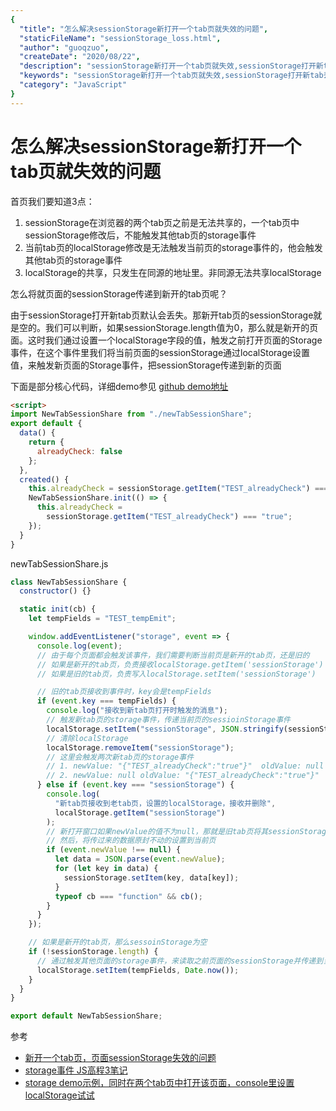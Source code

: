 ```yaml
---
{
  "title": "怎么解决sessionStorage新打开一个tab页就失效的问题",
  "staticFileName": "sessionStorage_loss.html",
  "author": "guoqzuo",
  "createDate": "2020/08/22",
  "description": "sessionStorage新打开一个tab页就失效,sessionStorage打开新tab丢失,首页我们要知道3点：1. sessionStorage在浏览器的两个tab页之前是无法共享的，一个tab页中sessionStorage修改后，不能触发其他tab页的storage事件 2. 当前tab页的localStorage修改是无法触发当前页的storage事件的，他会触发其他tab页的storage事件 3. localStorage的共享，只发生在同源的地址里。非同源无法共享localStorage 怎么将就页面的sessionStorage传递到新开的tab页呢？",
  "keywords": "sessionStorage新打开一个tab页就失效,sessionStorage打开新tab丢失",
  "category": "JavaScript"
}
---
```


# 怎么解决sessionStorage新打开一个tab页就失效的问题

首页我们要知道3点：
1. sessionStorage在浏览器的两个tab页之前是无法共享的，一个tab页中sessionStorage修改后，不能触发其他tab页的storage事件
2. 当前tab页的localStorage修改是无法触发当前页的storage事件的，他会触发其他tab页的storage事件
3. localStorage的共享，只发生在同源的地址里。非同源无法共享localStorage

怎么将就页面的sessionStorage传递到新开的tab页呢？

由于sessionStorage打开新tab页默认会丢失。那新开tab页的sessionStorage就是空的。我们可以判断，如果sessionStorage.length值为0，那么就是新开的页面。这时我们通过设置一个localStorage字段的值，触发之前打开页面的Storage事件，在这个事件里我们将当前页面的sessionStorage通过localStorage设置值，来触发新页面的Storage事件，把sessionStorage传递到新的页面

下面是部分核心代码，详细demo参见 [github demo地址](https://github.com/zuoxiaobai/fedemo/tree/master/src/vuecli-demo/src/views/sessionFailureNewTabTest)

```html
<script>
import NewTabSessionShare from "./newTabSessionShare";
export default {
  data() {
    return {
      alreadyCheck: false
    };
  },
  created() {
    this.alreadyCheck = sessionStorage.getItem("TEST_alreadyCheck") === "true";
    NewTabSessionShare.init(() => {
      this.alreadyCheck =
        sessionStorage.getItem("TEST_alreadyCheck") === "true";
    });
  }
}
```
newTabSessionShare.js
```js
class NewTabSessionShare {
  constructor() {}

  static init(cb) {
    let tempFields = "TEST_tempEmit";

    window.addEventListener("storage", event => {
      console.log(event);
      // 由于每个页面都会触发该事件，我们需要判断当前页是新开的tab页，还是旧的
      // 如果是新开的tab页，负责接收localStorage.getItem('sessionStorage') 并删除
      // 如果是旧的tab页，负责写入localStorage.setItem('sessionStorage')

      // 旧的tab页接收到事件时，key会是tempFields
      if (event.key === tempFields) {
        console.log("接收到新tab页打开时触发的消息");
        // 触发新tab页的storage事件，传递当前页的sessioinStorage事件
        localStorage.setItem("sessionStorage", JSON.stringify(sessionStorage));
        // 清除localStorage
        localStorage.removeItem("sessionStorage");
        // 这里会触发两次新tab页的storage事件
        // 1. newValue: "{"TEST_alreadyCheck":"true"}"  oldValue: null
        // 2. newValue: null oldValue: "{"TEST_alreadyCheck":"true"}"
      } else if (event.key === "sessionStorage") {
        console.log(
          "新tab页接收到老tab页，设置的localStorage，接收并删除",
          localStorage.getItem("sessionStorage")
        );
        // 新打开窗口如果newValue的值不为null，那就是旧tab页将其sessionStorage传递到了当前页
        // 然后，将传过来的数据原封不动的设置到当前页
        if (event.newValue !== null) {
          let data = JSON.parse(event.newValue);
          for (let key in data) {
            sessionStorage.setItem(key, data[key]);
          }
          typeof cb === "function" && cb();
        }
      }
    });

    // 如果是新开的tab页，那么sessoinStorage为空
    if (!sessionStorage.length) {
      // 通过触发其他页面的storage事件，来读取之前页面的sessionStorage并传递到当前页
      localStorage.setItem(tempFields, Date.now());
    }
  }
}

export default NewTabSessionShare;

```

参考
- [新开一个tab页，页面sessionStorage失效的问题](https://www.cnblogs.com/web-chuan/p/9335311.html)
- [storage事件 JS高程3笔记](https://www.yuque.com/guoqzuo/js_es6/sp2k81#70400d01)
- [storage demo示例，同时在两个tab页中打开该页面，console里设置localStorage试试](https://zuoxiaobai.github.io/fedemo/src/JS_ES6/JS%E9%AB%98%E7%A8%8B3/%E7%A6%BB%E7%BA%BF%E5%BA%94%E7%94%A8%E4%B8%8E%E5%AE%A2%E6%88%B7%E7%AB%AF%E5%AD%98%E5%82%A8/%E6%95%B0%E6%8D%AE%E5%AD%98%E5%82%A8/storage.html)

